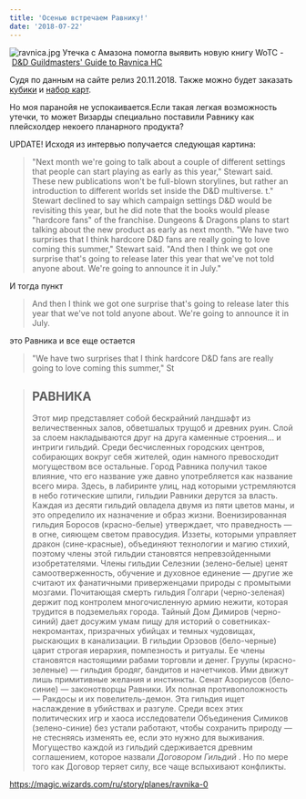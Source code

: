 ```yaml
---
title: 'Осенью встречаем Равнику!'
date: '2018-07-22'
---
```


![ravnica.jpg](https://adventurersleague.files.wordpress.com/2018/07/ravnica.jpg) Утечка с Амазона помогла выявить новую книгу WoTC - [D&D Guildmasters' Guide to Ravnica HC](https://www.amazon.com/dp/0786966599/ref=sr_1_1?s=books&ie=UTF8&qid=1532278206&sr=1-1&keywords=D%26D+Guildmasters%27+Guide+to+Ravnica+HC)

Судя по данным на сайте релиз 20.11.2018. Также можно будет заказать [кубики](https://www.amazon.com/dp/0786966602/ref=sr_1_1?s=books&ie=UTF8&qid=1532276043&sr=1-1&keywords=ravnica+dice) и [набор карт](https://www.amazon.com/dp/0786966602/ref=sr_1_1?s=books&ie=UTF8&qid=1532276043&sr=1-1&keywords=ravnica+dice).

Но моя паранойя не успокаивается.Если такая легкая возможность утечки, то может Визарды специально поставили Равнику как плейсхолдер некоего планарного продукта?

UPDATE! Исходя из интервью получается следующая картина:

> "Next month we're going to talk about a couple of different settings that people can start playing as early as this year," Stewart said. These new publications won't be full-blown storylines, but rather an introduction to different worlds set inside the D&D multiverse. t." Stewart declined to say which campaign settings D&D would be revisiting this year, but he did note that the books would please "hardcore fans" of the franchise. Dungeons & Dragons plans to start talking about the new product as early as next month. "We have two surprises that I think hardcore D&D fans are really going to love coming this summer," Stewart said. "And then I think we got one surprise that's going to release later this year that we've not told anyone about. We're going to announce it in July."

И тогда пункт

> And then I think we got one surprise that's going to release later this year that we've not told anyone about. We're going to announce it in July.

это Равника и все еще остается



> "We have two surprises that I think hardcore D&D fans are really going to love coming this summer," St

> ## РАВНИКА
>
> Этот мир представляет собой бескрайний ландшафт из величественных залов, обветшалых трущоб и древних руин. Слой за слоем накладываются друг на друга каменные строения... и интриги гильдий. Среди бесчисленных городских центров, собирающих вокруг себя жителей, один намного превосходит могуществом все остальные. Город Равника получил такое влияние, что его название уже давно употребляется как название всего мира. Здесь, в лабиринте улиц, над которыми устремляются в небо готические шпили, гильдии Равники дерутся за власть. Каждая из десяти гильдий овладела двумя из пяти цветов маны, и это определило их назначение и образ жизни. Военизированная гильдия Боросов (красно-белые) утверждает, что праведность — в огне, сияющем светом правосудия. Иззеты, которыми управляет дракон (сине-красные), объединяют технологии и магию стихий, поэтому члены этой гильдии становятся непревзойденными изобретателями. Члены гильдии Селезнии (зелено-белые) ценят самоотверженность, обучение и духовное единение — другие же считают их фанатичными приверженцами природы с промытыми мозгами. Почитающая смерть гильдия Голгари (черно-зеленая) держит под контролем многочисленную армию нежити, которая трудится в подземельях города. Тайный Дом Димиров (черно-синий) дает досужим умам пищу для историй о советниках-некромантах, призрачных убийцах и темных чудовищах, рыскающих в канализации. В гильдии Орзовов (бело-черные) царит строгая иерархия, помпезность и ритуалы. Ее члены становятся настоящими рабами торговли и денег. Груулы (красно-зеленые) — гильдия бродяг, бандитов и начетчиков. Ими движут лишь примитивные желания и инстинкты. Сенат Азориусов (бело-синие) — законотворцы Равники. Их полная противоположность — Ракдосы и их повелитель-демон. Эта гильдия ищет наслаждение в убийствах и разгуле. Среди всех этих политических игр и хаоса исследователи Объединения Симиков (зелено-синие) без устали работают, чтобы сохранить природу — не стесняясь изменять ее, если это нужно для выживания. Могущество каждой из гильдий сдерживается древним соглашением, которое назвали *Договором Гильдий* . Но по мере того как Договор теряет силу, все чаще вспыхивают конфликты.

https://magic.wizards.com/ru/story/planes/ravnika-0
